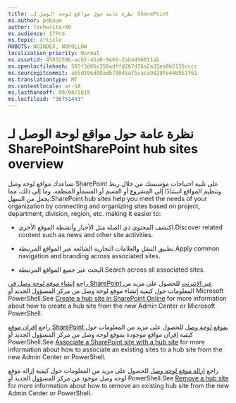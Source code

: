 ```yaml
---
title: نظرة عامة حول مواقع لوحة الوصل لـ SharePoint
ms.author: pebaum
author: Techwriter40
ms.audience: ITPro
ms.topic: article
ROBOTS: NOINDEX, NOFOLLOW
localization_priority: Normal
ms.assetid: 4583259b-acb2-45a0-9469-2abe496011ab
ms.openlocfilehash: 585f3d06c358adffd267d76a2a31ea9b2135cccc
ms.sourcegitcommit: a65d196d00adb70045af5caca9828fe44b951f61
ms.translationtype: MT
ms.contentlocale: ar-SA
ms.lasthandoff: 09/04/2019
ms.locfileid: "36751443"
---
```

# <a name="sharepoint-hub-sites-overview"></a><span data-ttu-id="c2b79-102">نظرة عامة حول مواقع لوحة الوصل لـ SharePoint</span><span class="sxs-lookup"><span data-stu-id="c2b79-102">SharePoint hub sites overview</span></span>

<span data-ttu-id="c2b79-103">تساعدك مواقع لوحة وصل SharePoint على تلبية احتياجات مؤسستك من خلال ربط وتنظيم المواقع استنادًا إلى المشروع أو القسم أو القسمأو المنطقة، وما إلى ذلك، مما يجعل من السهل:</span><span class="sxs-lookup"><span data-stu-id="c2b79-103">SharePoint hub sites help you meet the needs of your organization by connecting and organizing sites based on project, department, division, region, etc. making it easier to:</span></span>

- <span data-ttu-id="c2b79-104">اكتشف المحتوى ذي الصلة مثل الأخبار وأنشطة الموقع الأخرى.</span><span class="sxs-lookup"><span data-stu-id="c2b79-104">Discover related content such as news and other site activities.</span></span>


- <span data-ttu-id="c2b79-105">تطبيق التنقل والعلامات التجارية الشائعة عبر المواقع المرتبطة.</span><span class="sxs-lookup"><span data-stu-id="c2b79-105">Apply common navigation and branding across associated sites.</span></span>


- <span data-ttu-id="c2b79-106">البحث عبر جميع المواقع المرتبطة.</span><span class="sxs-lookup"><span data-stu-id="c2b79-106">Search across all associated sites.</span></span>


<span data-ttu-id="c2b79-107">راجع [إنشاء موقع لوحة وصل في SharePoint عبر الإنترنت](https://docs.microsoft.com/sharepoint/create-hub-site) للحصول على مزيد من المعلومات حول كيفية إنشاء موقع لوحة وصل من مركز المسؤول الجديد أو Microsoft PowerShell.</span><span class="sxs-lookup"><span data-stu-id="c2b79-107">See [Create a hub site in SharePoint Online](https://docs.microsoft.com/sharepoint/create-hub-site) for more information about how to create a hub site from the new Admin Center or Microsoft PowerShell.</span></span> 

<span data-ttu-id="c2b79-108">راجع [إقران موقع SharePoint بموقع لوحة وصل](https://support.office.com/article/associate-a-sharepoint-site-with-a-hub-site-ae0009fd-af04-4d3d-917d-88edb43efc05) للحصول على مزيد من المعلومات حول كيفية إقران مواقع موجودة بموقع لوحة وصل من مركز المسؤول الجديد أو PowerShell.</span><span class="sxs-lookup"><span data-stu-id="c2b79-108">See [Associate a SharePoint site with a hub site](https://support.office.com/article/associate-a-sharepoint-site-with-a-hub-site-ae0009fd-af04-4d3d-917d-88edb43efc05) for more information about how to associate an existing sites to a hub site from the new Admin Center or PowerShell.</span></span>  

<span data-ttu-id="c2b79-109">راجع [إزالة موقع لوحة وصل](https://docs.microsoft.com/sharepoint/remove-hub-site) للحصول على مزيد من المعلومات حول كيفية إزالة موقع لوحة وصل موجود من مركز المسؤول الجديد أو PowerShell.</span><span class="sxs-lookup"><span data-stu-id="c2b79-109">See [Remove a hub site](https://docs.microsoft.com/sharepoint/remove-hub-site) for more information about how to remove an existing hub site from the new Admin Center or PowerShell.</span></span> 
